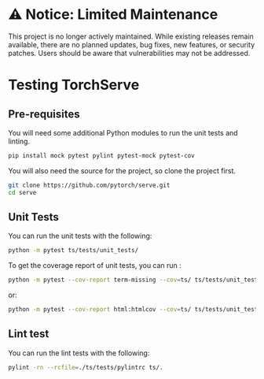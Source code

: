 # ⚠️ Notice: Limited Maintenance

This project is no longer actively maintained. While existing releases remain available, there are no planned updates, bug fixes, new features, or security patches. Users should be aware that vulnerabilities may not be addressed.

# Testing TorchServe

## Pre-requisites

You will need some additional Python modules to run the unit tests and linting.

```bash
pip install mock pytest pylint pytest-mock pytest-cov
```

You will also need the source for the project, so clone the project first.

```bash
git clone https://github.com/pytorch/serve.git
cd serve
```

## Unit Tests

You can run the unit tests with the following:

```bash
python -m pytest ts/tests/unit_tests/
```

To get the coverage report of unit tests, you can run :

```bash
python -m pytest --cov-report term-missing --cov=ts/ ts/tests/unit_tests/
```

or:

```bash
python -m pytest --cov-report html:htmlcov --cov=ts/ ts/tests/unit_tests/
```

## Lint test

You can run the lint tests with the following:

```bash
pylint -rn --rcfile=./ts/tests/pylintrc ts/.
```
